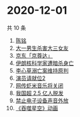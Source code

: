 # 2020-12-01

共 10 条

<!-- BEGIN -->
<!-- 最后更新时间 Tue Dec 01 2020 00:06:33 GMT+0800 (CST) -->
1. [陈铭](https://www.zhihu.com/search?q=陈铭)
1. [大一男生杀害大三女友](https://www.zhihu.com/search?q=锦江学院)
1. [京东「京尊达」](https://www.zhihu.com/search?q=京尊达)
1. [伊朗核科学家遭暗杀身亡](https://www.zhihu.com/search?q=伊朗核科学家)
1. [李心草溺亡案维持原判](https://www.zhihu.com/search?q=李心草)
1. [演员请就位2](https://www.zhihu.com/search?q=演员请就位2)
1. [网传虾米音乐将关闭](https://www.zhihu.com/search?q=虾米音乐)
1. [我国超 2.5 亿人脱发](https://www.zhihu.com/search?q=脱发)
1. [禁止电子设备声音外放](https://www.zhihu.com/search?q=上海地铁)
1. [《吞噬星空》动画](https://www.zhihu.com/search?q=吞噬星空)
<!-- END -->
